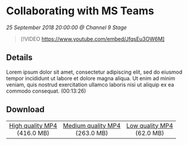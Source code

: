 # Collaborating with MS Teams

*25 September 2018 20:00:00 @ Channel 9 Stage*

> [!VIDEO https://www.youtube.com/embed/JfqsEu3OW6M]

## Details

Lorem ipsum dolor sit amet, consectetur adipiscing elit, sed do eiusmod tempor incididunt ut labore et dolore magna aliqua. Ut enim ad minim veniam, quis nostrud exercitation ullamco laboris nisi ut aliquip ex ea commodo consequat. (00:13:26)

## Download

||||
|:--:|:----:|:-:|
|[High quality MP4](https://sec.ch9.ms/ch9/40ca/c8eab9a6-ca88-42e9-9810-8ba6e68640ca/ch9d2s05_high.mp4)<br />(416.0 MB)|[Medium quality MP4](https://sec.ch9.ms/ch9/40ca/c8eab9a6-ca88-42e9-9810-8ba6e68640ca/ch9d2s05_mid.mp4)<br />(263.0 MB)|[Low quality MP4](https://sec.ch9.ms/ch9/40ca/c8eab9a6-ca88-42e9-9810-8ba6e68640ca/ch9d2s05.mp4)<br />(62.0 MB)|